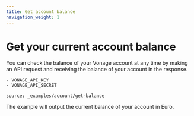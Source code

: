 ```yaml
---
title: Get account balance
navigation_weight: 1
---
```


# Get your current account balance

You can check the balance of your Vonage account at any time by making an API request and receiving the balance of your account in the response.

```snippet_variables
- VONAGE_API_KEY
- VONAGE_API_SECRET
```

```code_snippets
source: _examples/account/get-balance
```

The example will output the current balance of your account in Euro.
